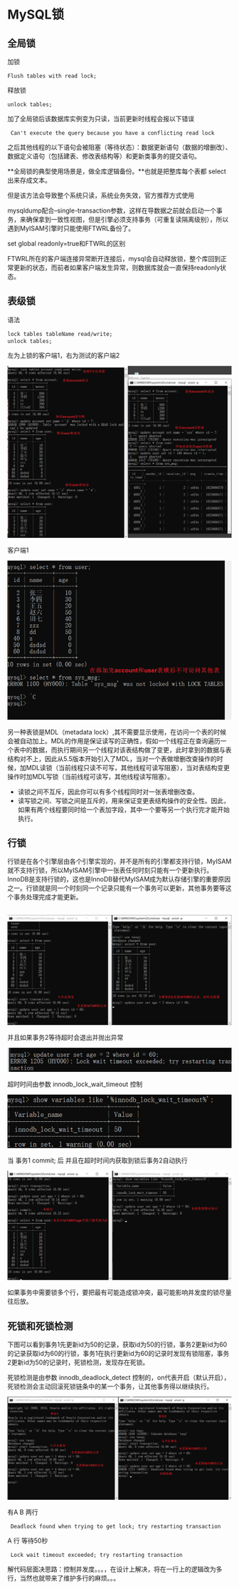 # MySQL锁

## 全局锁

加锁

```
Flush tables with read lock;
```

释放锁

```
unlock tables;
```

加了全局锁后该数据库实例变为只读，当前更新时线程会报以下错误

```
 Can't execute the query because you have a conflicting read lock
```

之后其他线程的以下语句会被阻塞（等待状态）：数据更新语句（数据的增删改）、数据定义语句（包括建表、修改表结构等）和更新类事务的提交语句。

**全局锁的典型使用场景是，做全库逻辑备份。**也就是把整库每个表都 select 出来存成文本。

但是该方法会导致整个系统只读，系统业务失效，官方推荐方式使用

mysqldump配合–single-transaction参数，这样在导数据之前就会启动一个事务，来确保拿到一致性视图，但是引擎必须支持事务（可重复读隔离级别），所以遇到MyISAM引擎时只能使用FTWRL备份了。

set global readonly=true和FTWRL的区别

FTWRL所在的客户端连接异常断开连接后，mysql会自动释放锁，整个库回到正常更新的状态，而前者如果客户端发生异常，则数据库就会一直保持readonly状态。



## 表级锁

语法

```
lock tables tableName read/write;
unlock tables;
```

左为上锁的客户端1，右为测试的客户端2

![image-20210708122034629](assets/image-20210708122034629.png)

客户端1

![image-20210708122121496](assets/image-20210708122121496.png)

另一种表锁是MDL（metadata lock）,其不需要显示使用，在访问一个表的时候会被自动加上。MDL的作用是保证读写的正确性，假如一个线程正在查询遍历一个表中的数据，而执行期间另一个线程对该表结构做了变更，此时拿到的数据与表结构对不上，因此从5.5版本开始引入了MDL，当对一个表做增删改查操作的时候，加MDL读锁（当前线程只读不可写，其他线程可读写阻塞），当对表结构变更操作时加MDL写锁（当前线程可读写，其他线程读写阻塞）。

- 读锁之间不互斥，因此你可以有多个线程同时对一张表增删改查。
- 读写锁之间、写锁之间是互斥的，用来保证变更表结构操作的安全性。因此，如果有两个线程要同时给一个表加字段，其中一个要等另一个执行完才能开始执行。



## 行锁

​		行锁是在各个引擎层由各个引擎实现的，并不是所有的引擎都支持行锁，MyISAM就不支持行锁，所以MyISAM引擎中一张表任何时刻只能有一个更新执行。InnoDB是支持行锁的，这也是InnoDB替代MyISAM成为默认存储引擎的重要原因之一。行锁就是同一个时刻同一个记录只能有一个事务可以更新，其他事务要等这个事务处理完成才能更新。

​	![image-20210711160017518](assets/image-20210711160017518.png)

并且如果事务2等待超时会退出并抛出异常

![image-20210711160103647](assets/image-20210711160103647.png)

超时时间由参数 innodb_lock_wait_timeout 控制

![image-20210711160242235](assets/image-20210711160242235.png)

当 事务1 commit; 后 并且在超时时间内获取到锁后事务2自动执行

![image-20210711160455243](assets/image-20210711160455243.png)

如果事务中需要锁多个行，要把最有可能造成锁冲突，最可能影响并发度的锁尽量往后放。



## 死锁和死锁检测

下图可以看到事务1先更新id为50的记录，获取id为50的行锁，事务2更新id为60的记录获取id为60的行锁，事务1在执行更新id为60的记录时发现有锁阻塞，事务2更新id为50的记录时，死锁检测，发现存在死锁。

死锁检测是由参数 innodb_deadlock_detect 控制的，on代表开启（默认开启），死锁检测会主动回滚死锁链条中的某一个事务，让其他事务得以继续执行。

![image-20210711161600534](assets/image-20210711161600534.png)

有A B 两行

```
 Deadlock found when trying to get lock; try restarting transaction
```

A 行 等待50秒

```
 Lock wait timeout exceeded; try restarting transaction
```

解代码层面决思路：控制并发度。。。，在设计上解决，将在一行上的逻辑改为多行，当然也就带来了维护多行的麻烦。。。








